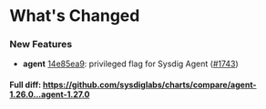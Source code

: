 # What's Changed

### New Features
- **agent** [14e85ea9](https://github.com/sysdiglabs/charts/commit/14e85ea9af9d83e65ad7aa8074b089024b327d73): privileged flag for Sysdig Agent  ([#1743](https://github.com/sysdiglabs/charts/issues/1743))
#### Full diff: https://github.com/sysdiglabs/charts/compare/agent-1.26.0...agent-1.27.0
